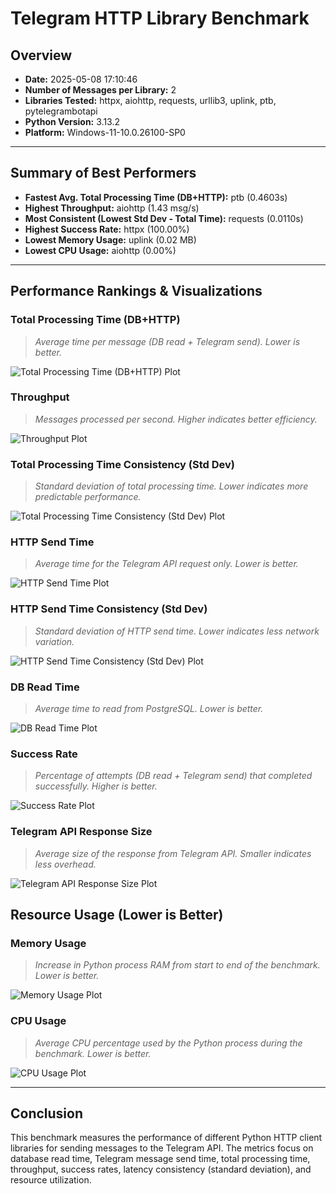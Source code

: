 # Telegram HTTP Library Benchmark
## Overview
- **Date:** 2025-05-08 17:10:46
- **Number of Messages per Library:** 2
- **Libraries Tested:** httpx, aiohttp, requests, urllib3, uplink, ptb, pytelegrambotapi
- **Python Version:** 3.13.2
- **Platform:** Windows-11-10.0.26100-SP0

---

## Summary of Best Performers
- **Fastest Avg. Total Processing Time (DB+HTTP):** ptb (0.4603s)
- **Highest Throughput:** aiohttp (1.43 msg/s)
- **Most Consistent (Lowest Std Dev - Total Time):** requests (0.0110s)
- **Highest Success Rate:** httpx (100.00%)
- **Lowest Memory Usage:** uplink (0.02 MB)
- **Lowest CPU Usage:** aiohttp (0.00%)

---

## Performance Rankings & Visualizations

### Total Processing Time (DB+HTTP)
> _Average time per message (DB read + Telegram send). Lower is better._


![Total Processing Time (DB+HTTP) Plot](plot_avg_total_processing_time.png)


### Throughput
> _Messages processed per second. Higher indicates better efficiency._


![Throughput Plot](plot_throughput.png)


### Total Processing Time Consistency (Std Dev)
> _Standard deviation of total processing time. Lower indicates more predictable performance._


![Total Processing Time Consistency (Std Dev) Plot](plot_std_total_time.png)


### HTTP Send Time
> _Average time for the Telegram API request only. Lower is better._


![HTTP Send Time Plot](plot_avg_http_send_time.png)


### HTTP Send Time Consistency (Std Dev)
> _Standard deviation of HTTP send time. Lower indicates less network variation._


![HTTP Send Time Consistency (Std Dev) Plot](plot_std_http_time.png)


### DB Read Time
> _Average time to read from PostgreSQL. Lower is better._


![DB Read Time Plot](plot_avg_db_read_time.png)


### Success Rate
> _Percentage of attempts (DB read + Telegram send) that completed successfully. Higher is better._


![Success Rate Plot](plot_success_failure_rate.png)


### Telegram API Response Size
> _Average size of the response from Telegram API. Smaller indicates less overhead._


![Telegram API Response Size Plot](plot_avg_response_size.png)


## Resource Usage (Lower is Better)

### Memory Usage
> _Increase in Python process RAM from start to end of the benchmark. Lower is better._


![Memory Usage Plot](plot_memory_increase.png)


### CPU Usage
> _Average CPU percentage used by the Python process during the benchmark. Lower is better._


![CPU Usage Plot](plot_cpu_usage.png)


---

## Conclusion
This benchmark measures the performance of different Python HTTP client libraries for sending messages to the Telegram API. The metrics focus on database read time, Telegram message send time, total processing time, throughput, success rates, latency consistency (standard deviation), and resource utilization.